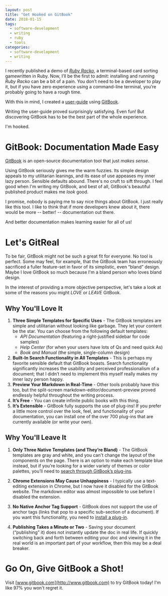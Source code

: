 ```yaml
---
layout: post
title: "Get Hooked on GitBook"
date: 2018-01-15
tags:
  - software-development
  - writing
  - ruby
  - tools
categories:
  - software-development
  - writing
---
```


I recently published a demo of *[Ruby Racko](https://github.com/bethanyvwatson/racko)*, a terminal-based card sorting gamewritten in Ruby. Now, I’ll be the first to admit: installing and running *Ruby Racko* can be a bit of a pain. You don’t need to be a developer to play it, but if you have zero experience using a command-line terminal, you’re probably going to have a rough time. 

With this in mind, I created a [user-guide](https://bethanyvwatson.gitbooks.io/ruby-racko/content) using [GitBook](http://www.gitbook.com).

Writing the user-guide proved surprisingly satisfying. Even fun! But discovering GitBook has to be the best part of the whole experience.

I'm hooked.

# GitBook: Documentation Made Easy

[GitBook](https://www.gitbook.com) is an open-source documentation tool that just *makes sense*. 

 Using GitBook seriously gives me the warm fuzzies. Its simple design appeals to my utilitarian leanings, and its ease of use appeases my inner lazy person. Sensible defaults abound. There's no cruft to sift through. I feel good when I'm writing my GitBook, and best of all, GitBook's beautiful published product makes me *look* good.

I promise, nobody is paying me to say nice things about GitBook. I just really like this tool. I like to think that if more developers knew about it, there would be more -- better! -- documentation out there. 

And better documentation makes learning easier for all of us!


# Let's GitReal
To be fair, GitBook might not be such a great fit for everyone. No tool is perfect. Some may feel, for example, that the GitBook team has erroneously sacrificed a fuller feature-set in favor of its simplistic, even “bland” design. Maybe I love GitBook so much because I'm a bland person who loves bland design. 

In the interest of providing a more objective perspective, let's take a look at some of the reasons you might *LOVE* or *LEAVE* GitBook.

## Why You'll Love It
1.  **Three Simple Templates for Specific Uses** -
  The GitBook templates are simple and utilitarian without looking like garbage. They let your content be the star. You can choose from the following default templates:
    *  *API Documentation* (featuring a right-justified sidebar for code samples)
    *  *Help Center* (for when your users have lots of Qs and need quick As)
    *  *Book and Manual* (the simple, single-column design)
2.  **Built-In Search Functionality in All Templates** -
This is perhaps my favorite sensible default that GitBook boasts. Search functionality significantly increases the usability and perceived professionalism of a document; that I didn’t need to implement this myself really makes my inner lazy person happy.
3. **Preview Your Markdown in Real-Time** -
Other tools probably have this too, but the split-screen markdown-editor/document-preview proved endlessly helpful throughout the writing process.
4. **It’s Free** -
You can create infinite public books with this thing.
5. **It’s Extensible** -
GitBook fully supports the use of plug-ins! If you prefer a little more control over the look, feel, and functionality of your documentation, you can install one of the over 700 plug-ins that are currently available (or write your own). 


## Why You'll Leave It
1.  **Only Three Native Templates (and They’re Bland)** -
The GitBook templates are gray and white, and you can't change the layout of the components on the page. There is an option to make each template blue instead, but if you’re looking for a wider variety of themes or color palettes, you’ll need to [search through GitBook’s plug-ins](https://plugins.gitbook.com/browse?q=theme).

2.  **Chrome Extensions May Cause Unhappiness** -
I typically use a text-editing extension in Chrome, but I now have it disabled for the GitBook website. The markdown editor was almost impossible to use before I disabled the extension.
 
3.  **No Native Anchor Tag Support** -
GitBook does not support the use of anchor tags (links that pop to a specific sub-section of a document). If you want this functionality, you need to [install a plug-in](https://plugins.gitbook.com/browse?q=anchor).

4.  **Publishing Takes a Minute or Two** -
Saving your document (“publishing” it) does not instantly update the doc in real life. If quickly switching back and forth between editing your doc and viewing it in the real world is an important part of your workflow, then this may be a deal breaker.

# Go On, Give GitBook a Shot!

Visit [www.gitbook.com](http://www.gitbook.com) to try GitBook today! I'm like 97% you won't regret it. 


